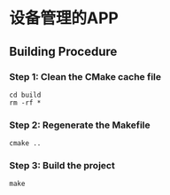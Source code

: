 # 设备管理的APP

## Building Procedure
### Step 1: Clean the CMake cache file
```
cd build
rm -rf *
```
### Step 2: Regenerate the Makefile
```
cmake ..
```
### Step 3: Build the project
```
make
```

